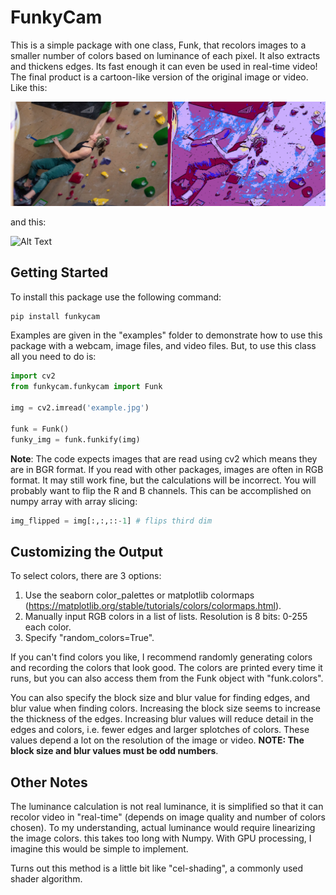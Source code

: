# FunkyCam

This is a simple package with one class, Funk, that recolors images to a smaller number of colors based on luminance of each pixel. It also extracts and thickens edges. Its fast enough it can even be used in real-time video!
The final product is a cartoon-like version of the original image or video. Like this:

![Image](./climb.png)

and this:

![Alt Text](./funkykillbill.gif)

## Getting Started

To install this package use the following command:

```bash
pip install funkycam
```

Examples are given in the "examples" folder to demonstrate how to use this package with a webcam, image files, and video files. But, to use this class all you need to do is:

```python
import cv2
from funkycam.funkycam import Funk

img = cv2.imread('example.jpg')

funk = Funk()
funky_img = funk.funkify(img)
```

**Note**: The code expects images that are read using cv2 which means they are in BGR format. If you read with other packages, images are often in RGB format. It may still work fine, but the calculations will be incorrect. You will probably want to flip the R and B channels. 
This can be accomplished on numpy array with array slicing:

```python
img_flipped = img[:,:,::-1] # flips third dim
```

## Customizing the Output 
To select colors, there are 3 options:
1. Use the seaborn color_palettes or matplotlib colormaps (https://matplotlib.org/stable/tutorials/colors/colormaps.html).
2. Manually input RGB colors in a list of lists. Resolution is 8 bits: 0-255 each color.
3. Specify "random_colors=True".

If you can't find colors you like, I recommend randomly generating colors and recording the colors that look good. The colors are printed every time it runs, but you can also access them from the Funk object with "funk.colors".

You can also specify the block size and blur value for finding edges, and blur value when finding colors. Increasing the block size seems to increase the thickness of the edges. Increasing blur values will reduce detail in the edges and colors, i.e. fewer edges and larger splotches of colors. These values depend a lot on the resolution of the image or video. **NOTE: The block size and blur values must be odd numbers**. 

## Other Notes
The luminance calculation is not real luminance, it is simplified so that it can recolor video in "real-time" (depends on image quality and number of colors chosen). To my understanding, actual luminance would require linearizing the image colors. this takes too long with Numpy. With GPU processing, I imagine this would be simple to implement. 

Turns out this method is a little bit like "cel-shading", a commonly used shader algorithm.
